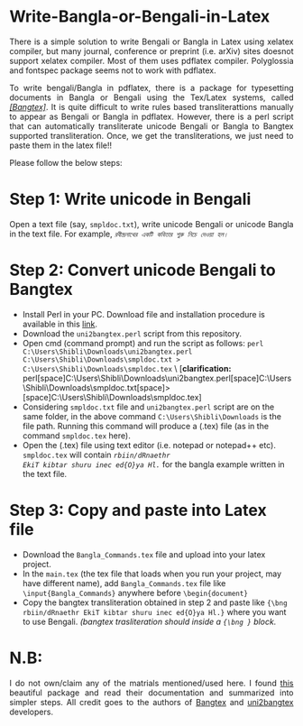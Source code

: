 # Write-Bangla-or-Bengali-in-Latex
<p align="justify">There is a simple solution to write Bengali or Bangla in Latex using xelatex compiler, 
but many journal, conference or preprint (i.e. arXiv) sites doesnot support xelatex compiler. 
Most of them uses pdflatex compiler. Polyglossia and fontspec package seems not to work with pdflatex.</p>

<p align="justify"> To write bengali/Bangla in pdflatex, there is a package for typesetting documents in Bangla or Bengali using the Tex/Latex systems,
called <em><a href="https://www.saha.ac.in/theory/palashbaran.pal/bangtex/bangtex.html">[Bangtex]</a></em>. It is quite difficult 
to write rules based transliterattions manually to appear as Bengali or Bangla in pdflatex. However, there is a perl script that can
automatically transliterate unicode Bengali or Bangla to Bangtex supported transliteration. Once, we get the transliterations, we just need to paste them in the latex file!!</p> 

Please follow the below steps:

# Step 1: Write unicode in Bengali 
<p align="justify">Open a text file (say, <code>smpldoc.txt</code>), write unicode Bengali or unicode Bangla in the text file. For example, 
<em><code>রবীন্দ্রনাথের একটি কবিতার শুরু নিচে দেওয়া হল।</em></code></p>

# Step 2: Convert unicode Bengali to Bangtex 
+ Install Perl in your PC. Download file and installation procedure is available in this <a href="https://learn.perl.org/installing/windows.html">link</a>.
+ Download the <code>uni2bangtex.perl</code> script from this repository.
+ Open cmd (command prompt) and run the script as follows: <code>perl C:\Users\Shibli\Downloads\uni2bangtex.perl C:\Users\Shibli\Downloads\smpldoc.txt > C:\Users\Shibli\Downloads\smpldoc.tex</code> \ 
[<b>clarification:</b> perl[space]C:\Users\Shibli\Downloads\uni2bangtex.perl[space]C:\Users\Shibli\Downloads\smpldoc.txt[space]>[space]C:\Users\Shibli\Downloads\smpldoc.tex]
+ Considering <code>smpldoc.txt</code> file and <code>uni2bangtex.perl</code> script are on the same folder, in the above command <code>C:\Users\Shibli\Downloads</code> is the file path. Running this command will produce a (.tex) file (as in the command <code>smpldoc.tex</code> here). 
+ Open the (.tex) file using text editor (i.e. notepad or notepad++ etc). <code>smpldoc.tex</code> will contain <em><code>rbiin/dRnaethr EkiT kibtar shuru inec ed{O}ya Hl.</code></em> for the bangla example written in the text file.

# Step 3: Copy and paste into Latex file 
+ Download the <code>Bangla_Commands.tex</code> file and upload into your latex project.
+ In the <code>main.tex</code> (the tex file that loads when you run your project, may have different name), add <code>Bangla_Commands.tex</code> file like <code>\input{Bangla_Commands}</code> anywhere before <code>\begin{document}</code>
+ Copy the bangtex transliteration obtained in step 2 and paste like <code>{\bng rbiin/dRnaethr EkiT kibtar shuru inec ed{O}ya Hl.}</code> where you want to use Bengali. <em>(bangtex trasliteration should inside a <code>{\bng }</code> block.</em>
 
# N.B:
<p align="justify">I do not own/claim any of the matrials mentioned/used here. 
I found <a href="https://www.saha.ac.in/theory/palashbaran.pal/bangtex/bangtex.html">this</a> beautiful package and 
read their documentation and summarized into simpler steps. All credit goes to the 
authors of <a href="https://www.saha.ac.in/theory/palashbaran.pal/bangtex/bangtex.html">Bangtex</a> 
and <a href="http://dasgupab.faculty.udmercy.edu/uni2bangtex/index.html">uni2bangtex</a> developers.</p>

 
